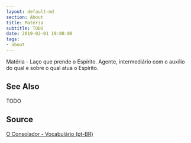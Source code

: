 ```yaml
---
layout: default-md
section: About
title: Matéria
subtitle: TODO
date: 2019-02-01 19:00:00
tags:
- about
---
```


Matéria - Laço que prende o Espírito. Agente, intermediário com o auxílio do qual e sobre o qual atua o Espírito.

## See Also
TODO

## Source
[O Consolador - Vocabulário (pt-BR)](http://www.oconsolador.com.br/linkfixo/vocabulario/principal.html)
